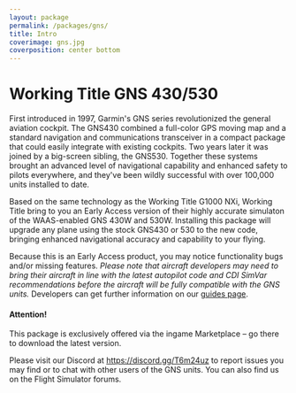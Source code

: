 ```yaml
---
layout: package
permalink: /packages/gns/
title: Intro
coverimage: gns.jpg
coverposition: center bottom
---
```


# Working Title GNS 430/530

First introduced in 1997, Garmin's GNS series revolutionized the general aviation cockpit.  The GNS430 combined a full-color GPS moving map and a standard navigation and communications transceiver in a compact package that could easily integrate with existing cockpits.  Two years later it was joined by a big-screen sibling, the GNS530.   Together these systems brought an advanced level of navigational capability and enhanced safety to pilots everywhere, and they've been wildly successful with over 100,000 units installed to date.

Based on the same technology as the Working Title G1000 NXi, Working Title bring to you an Early Access version of their highly accurate simulaton of the WAAS-enabled GNS 430W and 530W.  Installing this package will upgrade any plane using the stock GNS430 or 530 to the new code, bringing enhanced navigational accuracy and capability to your flying.

Because this is an Early Access product, you may notice functionality bugs and/or missing features.  _Please note that aircraft developers may need to bring their aircraft in line with the latest autopilot code and CDI SimVar recommendations before the aircraft will be fully compatible with the GNS units._  Developers can get further information on our <a href="guides/">guides page</a>.

<div class="alert alert-info">
    <h4>Attention!</h4>
    This package is exclusively offered via the ingame Marketplace – go there to download the latest version.<br/>
</div>

Please visit our Discord at https://discord.gg/T6m24uz to report issues you may find or to chat with other users of the GNS units. You can also find us on the Flight Simulator forums.